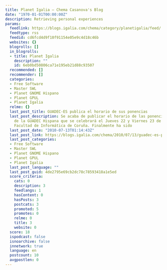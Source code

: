 ```yaml
---
title: Planet Igalia – Chema Casanova's Blog
date: "1970-01-01T00:00:00Z"
description: Retrieving personal experiences
params:
  feedlink: https://blogs.igalia.com/chema/category/planetigalia/feed/
  feedtype: rss
  feedid: cd6fcd4d9f10f91154e05e9c4d18c46b
  websites: {}
  blogrolls: []
  in_blogrolls:
  - title: Planet Igalia
    description: ""
    id: 6eb0bd50806ca71e195eb21d88c93507
  recommended: []
  recommender: []
  categories:
  - Free Software
  - Master SWL
  - Planet GNOME Hispano
  - Planet GPUL
  - Planet Igalia
  relme: {}
  last_post_title: GUADEC-ES publica el horario de sus ponencias
  last_post_description: Se acaba de publicar el horario de las ponencias y talleres
    de la GUADEC Hispana que se celebrará el Jueves 22 y Viernes 23 de Julio en la
    Facultad de Informática de Coruña. Finalmente ha sido
  last_post_date: "2010-07-13T01:14:43Z"
  last_post_link: https://blogs.igalia.com/chema/2010/07/13/guadec-es-publica-el-horario-de-sus-ponencias/
  last_post_categories:
  - Free Software
  - Master SWL
  - Planet GNOME Hispano
  - Planet GPUL
  - Planet Igalia
  last_post_language: ""
  last_post_guid: 4de2795e69cb2dc78c78593418a1e5ed
  score_criteria:
    cats: 0
    description: 3
    feedlangs: 1
    hasContent: 0
    hasPosts: 3
    postcats: 3
    promoted: 5
    promotes: 0
    relme: 0
    title: 3
    website: 0
  score: 18
  ispodcast: false
  isnoarchive: false
  innetwork: true
  language: en
  postcount: 10
  avgpostlen: 0
---
```

